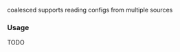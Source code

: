 <!-- cargo-rdme start -->

coalesced supports reading configs from multiple sources

### Usage
TODO

<!-- cargo-rdme end -->
